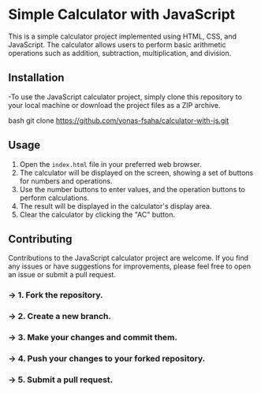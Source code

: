 # Simple Calculator with JavaScript

This is a simple calculator project implemented using HTML, CSS, and JavaScript. The calculator allows users to perform basic arithmetic operations such as addition, subtraction, multiplication, and division.

## Installation

-To use the JavaScript calculator project, simply clone this repository to your local machine or download the project files as a ZIP archive.

bash
git clone https://github.com/yonas-fsaha/calculator-with-js.git


## Usage

1. Open the `index.html` file in your preferred web browser.
2. The calculator will be displayed on the screen, showing a set of buttons for numbers and operations.
3. Use the number buttons to enter values, and the operation buttons to perform calculations.
4. The result will be displayed in the calculator's display area.
5. Clear the calculator by clicking the "AC" button.

## Contributing

Contributions to the JavaScript calculator project are welcome. If you find any issues or have suggestions for improvements, please feel free to open an issue or submit a pull request.

### -> 1. Fork the repository.
### -> 2. Create a new branch.
### -> 3. Make your changes and commit them.
### -> 4. Push your changes to your forked repository.
### -> 5. Submit a pull request.
